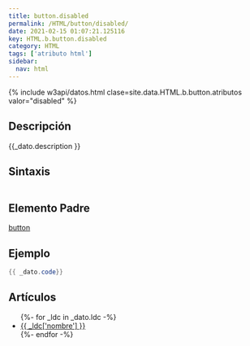 ```yaml
---
title: button.disabled
permalink: /HTML/button/disabled/
date: 2021-02-15 01:07:21.125116
key: HTML.b.button.disabled
category: HTML
tags: ['atributo html']
sidebar: 
  nav: html
---
```


{% include w3api/datos.html clase=site.data.HTML.b.button.atributos valor="disabled" %}

## Descripción
{{_dato.description }}

## Sintaxis
~~~html
~~~

## Elemento Padre
[button](/HTML/button/)

## Ejemplo
~~~java
{{ _dato.code}}
~~~

## Artículos
<ul>
{%- for _ldc in _dato.ldc -%}
   <li>
       <a href="{{_ldc['url'] }}">{{ _ldc['nombre'] }}</a>
   </li>
{%- endfor -%}
</ul>

